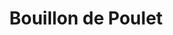 ---
layout: recette
categories: [recettes]
hidden: true
lang: fr
sitemap: false
title: Bouillon de Poulet
type: condiment
recettes:
  Classique:
    ingredients: 
      - nom: carcasse de poulet
      - nom: carottes
        qte: 2
      - nom: oignons
        qte: 2
      - nom: poireau
        qte: 1
      - nom: ail
        qte: 4
        unite: gousses
      - nom: herbes
      - nom: poivre
        qte: 10
        unite: grains
      - nom: clous de girofle
        qte: 2
    etapes:
      - label: Préparation
        details:
          - Découper grossièrement les légumes
          - Mettre tous les ingrédients dans une cocotte
          - Recouvrir d'eau
      - label: Cuisson
        emoji: 🔥
        details: 
          - Porter à ébullition
          - Baisser le feu
          - Laisser mijoter (ne pas couvrir) pendant une heure minimum 
      - label: Embouteillage
        details:
          - Passer le tout dans une passoire
          - Embouteiller le bouillon
          - Manger les légumes
notes:
  - "Conservation : Se conserve 4 jours au réfrigérateur. Peut être congelé"
  - "Utilisations : risotto, soupe de vermicelles, fond de volaille, ..."
  - "Sauce au jus de volaille : Réduire dans une casserole avec une cuillère à soupe de farine"
---